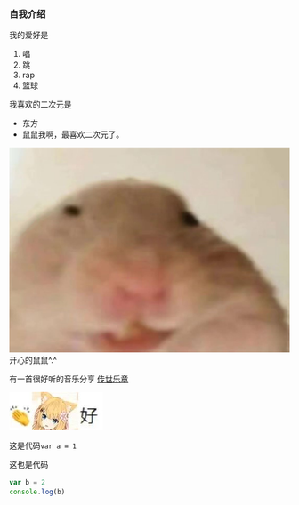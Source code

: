 ### 自我介绍

我的爱好是

1. 唱
2. 跳
3. rap
4. 篮球

我喜欢的二次元是

* 东方
* 鼠鼠我啊，最喜欢二次元了。

![这是我的鼠鼠](./img/2.jpg)
开心的鼠鼠^.^

有一首很好听的音乐分享 [传世乐章](https://www.bilibili.com/video/BV1GJ411x7h7/?spm_id_from=333.788.recommend_more_video.0)

![一张图片](./img/1.jpg)

这是代码`var a = 1`
    
这也是代码

```javascript
var b = 2
console.log(b)
```
